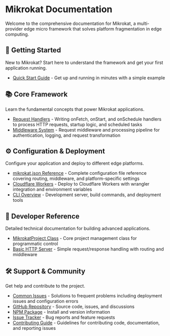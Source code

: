 # Mikrokat Documentation

Welcome to the comprehensive documentation for Mikrokat, a multi-provider edge micro framework that solves platform fragmentation in edge computing.

## 🚀 Getting Started

New to Mikrokat? Start here to understand the framework and get your first application running.

- [Quick Start Guide](./getting-started/quick-start.md) - Get up and running in minutes with a simple example

## 📚 Core Framework

Learn the fundamental concepts that power Mikrokat applications.

- [Request Handlers](./core-concepts/handlers.md) - Writing onFetch, onStart, and onSchedule handlers to process HTTP requests, startup logic, and scheduled tasks
- [Middleware System](./core-concepts/middleware.md) - Request middleware and processing pipeline for authentication, logging, and request transformation

## ⚙️ Configuration & Deployment

Configure your application and deploy to different edge platforms.

- [mikrokat.json Reference](./configuration/mikrokat-json.md) - Complete configuration file reference covering routing, middleware, and platform-specific settings
- [Cloudflare Workers](./configuration/cloudflare.md) - Deploy to Cloudflare Workers with wrangler integration and environment variables
- [CLI Overview](./configuration/overview.md) - Development server, build commands, and deployment tools

## 🔧 Developer Reference

Detailed technical documentation for building advanced applications.

- [MikrokatProject Class](./api/mikrokat-project.md) - Core project management class for programmatic control
- [Basic HTTP Server](./api/basic-server.md) - Simple request/response handling with routing and middleware

## 🛠️ Support & Community

Get help and contribute to the project.

- [Common Issues](./troubleshooting/common-issues.md) - Solutions to frequent problems including deployment issues and configuration errors
- [GitHub Repository](https://github.com/your-org/mikrokat) - Source code, issues, and discussions
- [NPM Package](https://www.npmjs.com/package/mikrokat) - Install and version information
- [Issue Tracker](https://github.com/your-org/mikrokat/issues) - Bug reports and feature requests
- [Contributing Guide](../CONTRIBUTING.md) - Guidelines for contributing code, documentation, and reporting issues